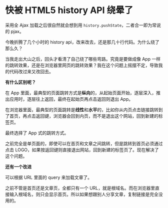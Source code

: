 # 快被 HTML5 history API 绕晕了

采用全 Ajax 加载之后很自然就会想到用 `history.pushState`，二者合一即为常说的 pjax。

今晚折腾了几个小时的 history api，改来改去，还是那几十行代码。为什么绕了那么久？

当我走出大山之后，回头才看清了自己绕了哪些弯路。究竟是要做成像 App 一样的跳转效果，还是在浏览器里网页的跳转效果？我在这个问题上摇摆不定，导致我的代码改过来又改回去。

**有什么区别呢？**

在 App 里面，最典型的页面跳转方式是**纵向**的，从起始页面开始，逐层深入，推出应用时，逐层往上返回，最终在起始页再点击返回则退出 App。

在浏览器里面，最典型的页面跳转是**线性**和**水平**的，比如你从内页点击链接跳转到了首页，再点击返回键，浏览器会回到内页，而不是退出这个网站，回到新建的标签页。

最终选择了 App 式的跳转方式。

之前完全是单页面的，即使可以在首页和文章之间跳转，但是跳转到首页必须通过点击 LOGO，如果按返回键则直接退出网站，回到新建的标签页了。现在解决了这个问题。

**还有一个改进**

可以根据 URL 里面的 query 来加载文章了。

之前不管是首页还是文章页，全都只有一个 URL，就是根域名。而在浏览器里直接输入根域名，则只会显示首页。所以如果想跟别人分享文章，复制链接是完全没用的。
